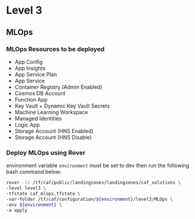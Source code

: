 # Level 3

## MLOps

### MLOps Resources to be deployed

* App Config
* App Insights
* App Service Plan
* App Service
* Container Registry (Admin Enabled)
* Cosmos DB Account
* Function App
* Key Vault + Dynamic Key Vault Secrets
* Machine Learning Workspace
* Managed Identities
* Logic App
* Storage Account (HNS Enabled)
* Storage Account (HNS Disable)

### Deploy MLOps using Rover

environment variable `environment` must be set to dev then run the following bash command below: 

```bash
rover -lz /tf/caf/public/landingzones/landingzones/caf_solutions \
-level level3 \
-tfstate caf_mlops.tfstate \
-var-folder /tf/caf/configuration/${environment}/level3/MLOps \
-env ${environment} \
-a apply
```

